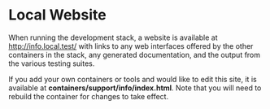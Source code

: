 # Local Website
When running the development stack, a website is available at http://info.local.test/ with links to any web interfaces offered by
the other containers in the stack, any generated documentation, and the output from the various testing suites.

If you add your own containers or tools and would like to edit this site, it is available at **containers/support/info/index.html**.
Note that you will need to rebuild the container for changes to take effect.
